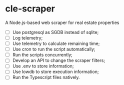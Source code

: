 # cle-scraper
A Node.js-based web scraper for real estate properties

- [ ] Use postgresql as SGDB instead of sqlite;
- [ ] Log telemetry;
- [ ] Use telemetry to calculate remaining time;
- [ ] Use cron to run the script automatically;
- [ ] Run the scripts concurrently;
- [ ] Develop an API to change the scraper filters;
- [ ] Use .env to store information;
- [ ] Use lowdb to store execution information;
- [ ] Run the Typescript files natively.